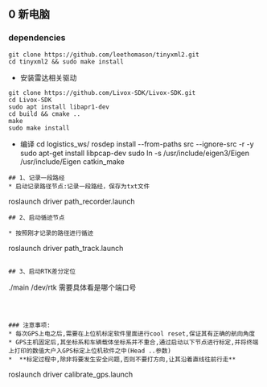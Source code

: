 ## 0 新电脑

### dependencies

```
git clone https://github.com/leethomason/tinyxml2.git
cd tinyxml2 && sudo make install
```

* 安装雷达相关驱动
```
git clone https://github.com/Livox-SDK/Livox-SDK.git
cd Livox-SDK
sudo apt install libapr1-dev
cd build && cmake ..
make
sudo make install
```
* 编译
cd logistics_ws/
rosdep install --from-paths src --ignore-src -r -y
sudo apt-get install libpcap-dev
sudo ln -s /usr/include/eigen3/Eigen /usr/include/Eigen
catkin_make
```
## 1、记录一段路经
* 启动记录路径节点:记录一段路经，保存为txt文件
```
roslaunch driver path_recorder.launch
```
## 2、启动循迹节点

* 按照刚才记录的路径进行循迹
```
roslaunch driver path_track.launch
```

## 3、启动RTK差分定位

```
./main /dev/rtk  需要具体看是哪个端口号
```



### 注意事项:
* 每次GPS上电之后,需要在上位机标定软件里面进行cool reset,保证其有正确的航向角度
* GPS主机固定后,其坐标系和车辆载体坐标系并不重合,通过启动以下节点进行标定,并将终端上打印的数值大户入GPS标定上位机软件之中(Head ..参数)
*  **标定过程中,除非将要发生安全问题,否则不要打方向,让其沿着直线往前行走**
```
roslaunch driver calibrate_gps.launch 
```







